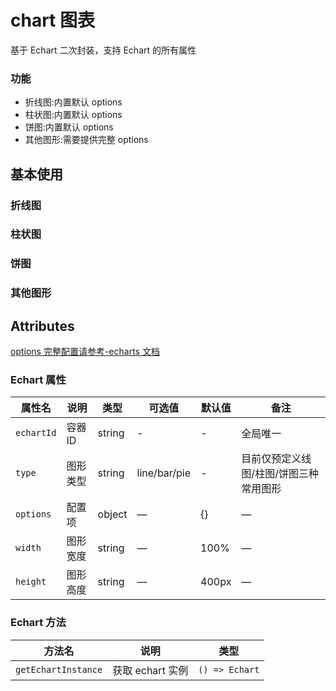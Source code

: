 # chart 图表

基于 Echart 二次封装，支持 Echart 的所有属性

### 功能

- 折线图:内置默认 options
- 柱状图:内置默认 options
- 饼图:内置默认 options
- 其他图形:需要提供完整 options

## 基本使用

### 折线图

<demo src="./lineChart.vue"></demo>

### 柱状图

<demo src="./barChart.vue"></demo>

### 饼图

<demo src="./pieChart.vue"></demo>

### 其他图形

<demo src="./otherChart.vue"></demo>

## Attributes

[options 完整配置请参考-echarts 文档](https://echarts.apache.org/zh/option.html#title)

### Echart 属性

| 属性名     | 说明     | 类型   | 可选值       | 默认值 | 备注                                   |
| ---------- | -------- | ------ | ------------ | ------ | -------------------------------------- |
| `echartId` | 容器 ID  | string | -            | -      | 全局唯一                               |
| `type`     | 图形类型 | string | line/bar/pie | -      | 目前仅预定义线图/柱图/饼图三种常用图形 |
| `options`  | 配置项   | object | —            | {}     | —                                      |
| `width`    | 图形宽度 | string | —            | 100%   | —                                      |
| `height`   | 图形高度 | string | —            | 400px  | —                                      |

### Echart 方法

| 方法名              | 说明             | 类型           |
| ------------------- | ---------------- | -------------- |
| `getEchartInstance` | 获取 echart 实例 | `() => Echart` |
